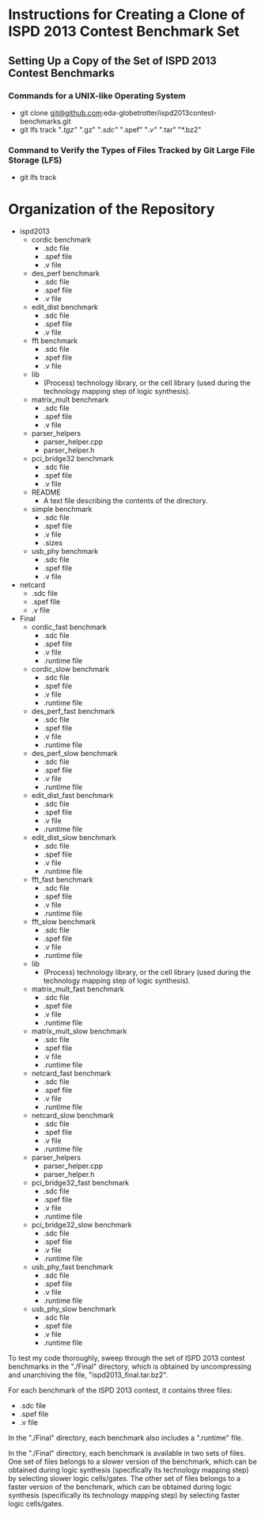 # Instructions for Creating a Clone of ISPD 2013 Contest Benchmark Set

##	Setting Up a Copy of the Set of ISPD 2013 Contest Benchmarks

### Commands for a UNIX-like Operating System 
- git clone git@github.com:eda-globetrotter/ispd2013contest-benchmarks.git
- git lfs track "*.tgz" "*.gz" "*.sdc" "*.spef" "*.v" "*.tar" "*.bz2"


### Command to Verify the Types of Files Tracked by Git Large File Storage (LFS)
- git lfs track





# Organization of the Repository

+ ispd2013
	- cordic benchmark
		* .sdc file
		* .spef file
		* .v file
	- des_perf benchmark
		* .sdc file
		* .spef file
		* .v file
	- edit_dist benchmark
		* .sdc file
		* .spef file
		* .v file
	- fft benchmark
		* .sdc file
		* .spef file
		* .v file
	- lib
		* (Process) technology library, or the cell library (used
			during the technology mapping step of logic synthesis).
	- matrix_mult benchmark
		* .sdc file
		* .spef file
		* .v file
	- parser_helpers
		* parser_helper.cpp
		* parser_helper.h
	- pci_bridge32 benchmark
		* .sdc file
		* .spef file
		* .v file
	- README
		* A text file describing the contents of the directory.
	- simple benchmark
		* .sdc file
		* .spef file
		* .v file
		* .sizes
	- usb_phy benchmark
		* .sdc file
		* .spef file
		* .v file
+ netcard
	- .sdc file
	- .spef file
	- .v file
+ Final
	- cordic_fast benchmark
		* .sdc file
		* .spef file
		* .v file
		* .runtime file
	- cordic_slow benchmark
		* .sdc file
		* .spef file
		* .v file
		* .runtime file
	- des_perf_fast benchmark
		* .sdc file
		* .spef file
		* .v file
		* .runtime file
	- des_perf_slow benchmark
		* .sdc file
		* .spef file
		* .v file
		* .runtime file
	- edit_dist_fast benchmark
		* .sdc file
		* .spef file
		* .v file
		* .runtime file
	- edit_dist_slow benchmark
		* .sdc file
		* .spef file
		* .v file
		* .runtime file
	- fft_fast benchmark
		* .sdc file
		* .spef file
		* .v file
		* .runtime file
	- fft_slow benchmark
		* .sdc file
		* .spef file
		* .v file
		* .runtime file
	- lib
		* (Process) technology library, or the cell library (used
			during the technology mapping step of logic synthesis).
	- matrix_mult_fast benchmark
		* .sdc file
		* .spef file
		* .v file
		* .runtime file
	- matrix_mult_slow benchmark
		* .sdc file
		* .spef file
		* .v file
		* .runtime file
	- netcard_fast benchmark
		* .sdc file
		* .spef file
		* .v file
		* .runtime file
	- netcard_slow benchmark
		* .sdc file
		* .spef file
		* .v file
		* .runtime file
	- parser_helpers
		* parser_helper.cpp
		* parser_helper.h
	- pci_bridge32_fast benchmark
		* .sdc file
		* .spef file
		* .v file
		* .runtime file
	- pci_bridge32_slow benchmark
		* .sdc file
		* .spef file
		* .v file
		* .runtime file
	- usb_phy_fast benchmark
		* .sdc file
		* .spef file
		* .v file
		* .runtime file
	- usb_phy_slow benchmark
		* .sdc file
		* .spef file
		* .v file
		* .runtime file

To test my code thoroughly, sweep through the set of ISPD 2013 contest
	benchmarks in the "./Final" directory, which is obtained by
	uncompressing and unarchiving the file, "ispd2013_final.tar.bz2".

For each benchmark of the ISPD 2013 contest, it contains three files:
- .sdc file
- .spef file
- .v file

In the "./Final" directory, each benchmark also includes a ".runtime"
	file.

In the "./Final" directory, each benchmark is available in two sets of
	files.
One set of files belongs to a slower version of the benchmark, which
	can be obtained during logic synthesis (specifically its
	technology mapping step) by selecting slower logic cells/gates.
The other set of files belongs to a faster version of the benchmark,
	which can be obtained during logic synthesis (specifically its
	technology mapping step) by selecting faster logic cells/gates.














